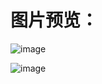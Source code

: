 # 图片预览：

![image](https://picabstract-preview-ftn.weiyun.com/ftn_pic_abs_v3/41d0caa001cffacd7e619478a21fc78913fad9c27fdb555be7ca7bad4b86673e196eaf6dbc7d72d57e9f1fed076d0b33?pictype=scale&from=30013&version=3.3.3.3&fname=Snipaste_2022-08-26_09-48-31.png&size=750)

![image](https://picabstract-preview-ftn.weiyun.com/ftn_pic_abs_v3/691585aff9b1c35c437719fc7d4b331a4923762078ccdaede73da223a94d178f8ff6d8c47387a54180c4477c188446ee?pictype=scale&from=30013&version=3.3.3.3&fname=Snipaste_2022-08-26_09-48-44.png&size=750)

